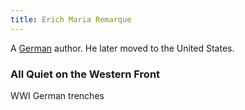 ```yaml
---
title: Erich Maria Remarque
---
```


A [German](../index.html) author. He later moved to the United States.

### All Quiet on the Western Front

WWI German trenches
